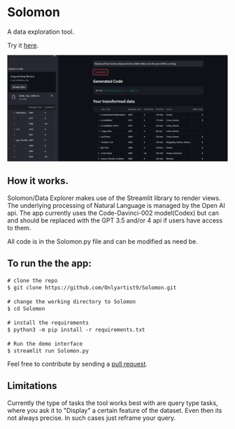 # Solomon
A data exploration tool.

Try it [here](https://onlyartist9-solomon-solomon-lxqfr5.streamlit.app/).

![Example of how to use Data Explorer](https://github.com/Onlyartist9/Solomon/blob/main/utils/images/Example%20of%20Solomon%20at%20work.png "Data Explorer in action")

## How it works.
Solomon/Data Explorer makes use of the Streamlit library to render views. The underlying processing of Natural Language is managed by the Open AI api. The app currently uses the Code-Davinci-002 model(Codex) but can and should be replaced with the GPT 3.5 and/or 4 api if users have access to them.

All code is in the Solomon.py file and can be modified as need be.

## To run the the app:

```
# clone the repo
$ git clone https://github.com/Onlyartist9/Solomon.git

# change the working directory to Solomon
$ cd Solomon

# install the requirements
$ python3 -m pip install -r requirements.txt

# Run the demo interface
$ streamlit run Solomon.py
```

Feel free to contribute by sending a [pull request](https://docs.github.com/en/pull-requests/collaborating-with-pull-requests/proposing-changes-to-your-work-with-pull-requests/creating-a-pull-request).

## Limitations
Currently the type of tasks the tool works best with are query type tasks, where you ask it to "Display" a certain feature of the dataset. Even then its not always precise. In such cases just reframe your query.

